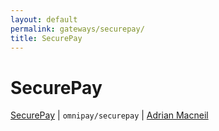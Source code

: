 ```yaml
---
layout: default
permalink: gateways/securepay/
title: SecurePay
---
```


SecurePay
=========

[SecurePay](https://github.com/thephpleague/omnipay-securepay) | `omnipay/securepay` | [Adrian Macneil](https://github.com/adrianmacneil)